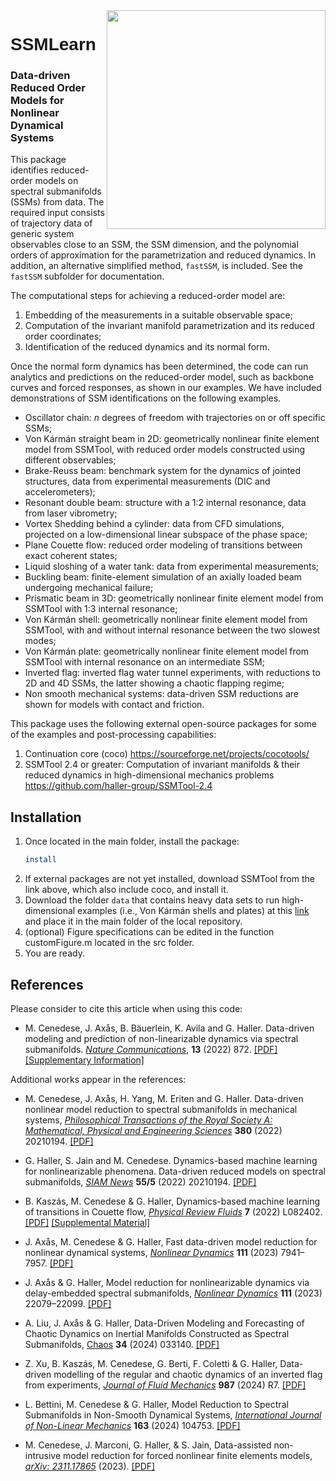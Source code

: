 <img src="docs/images/SSMLearnLogo.png" width="350" align="right">

<h1 style="font-family:Helvetica;" align="left">
    SSMLearn
</h1>

### Data-driven Reduced Order Models for Nonlinear Dynamical Systems

This package identifies reduced-order models on spectral submanifolds (SSMs) from data. The required input consists of trajectory data of generic system observables close to an SSM, the SSM dimension, and the polynomial orders of approximation for the parametrization and reduced dynamics.
In addition, an alternative simplified method, `fastSSM`, is included. See the `fastSSM` subfolder for documentation.

The computational steps for achieving a reduced-order model are:

1. Embedding of the measurements in a suitable observable space;
2. Computation of the invariant manifold parametrization and its reduced order coordinates;
3. Identification of the reduced dynamics and its normal form.

Once the normal form dynamics has been determined, the code can run analytics and predictions on the reduced-order model, such as backbone curves and forced responses, as shown in our examples.
We have included demonstrations of SSM identifications on the following examples.

- Oscillator chain: *n* degrees of freedom with trajectories on or off specific SSMs;
- Von Kármán straight beam in 2D: geometrically nonlinear finite element model from SSMTool, with reduced order models constructed using different observables;
- Brake-Reuss beam: benchmark system for the dynamics of jointed structures, data from experimental measurements (DIC and accelerometers);
- Resonant double beam: structure with a 1:2 internal resonance, data from laser vibrometry;
- Vortex Shedding behind a cylinder: data from CFD simulations, projected on a low-dimensional linear subspace of the phase space;
- Plane Couette flow: reduced order modeling of transitions between exact coherent states;
- Liquid sloshing of a water tank: data from experimental measurements;
- Buckling beam: finite-element simulation of an axially loaded beam undergoing mechanical failure;
- Prismatic beam in 3D: geometrically nonlinear finite element model from SSMTool with 1:3 internal resonance;
- Von Kármán shell: geometrically nonlinear finite element model from SSMTool, with and without internal resonance between the two slowest modes;
- Von Kármán plate: geometrically nonlinear finite element model from SSMTool with internal resonance on an intermediate SSM;
- Inverted flag: inverted flag water tunnel experiments, with reductions to 2D and 4D SSMs, the latter showing a chaotic flapping regime;
- Non smooth mechanical systems: data-driven SSM reductions are shown for models with contact and friction.

This package uses the following external open-source packages for some of the examples and post-processing capabilities:

1. Continuation core (coco) https://sourceforge.net/projects/cocotools/
2. SSMTool 2.4 or greater: Computation of invariant manifolds & their reduced dynamics in high-dimensional mechanics problems https://github.com/haller-group/SSMTool-2.4

## Installation
1. Once located in the main folder, install the package:  
    ```sh
    install
    ```
2. If external packages are not yet installed, download SSMTool from the link above, which also include coco, and install it. 
3. Download the folder `data` that contains heavy data sets to run high-dimensional examples (i.e., Von Kármán shells and plates) at this [link](https://www.research-collection.ethz.ch/handle/20.500.11850/676983) and place it in the main folder of the local repository.
4. (optional) Figure specifications can be edited in the function customFigure.m located in the src folder.
5. You are ready.

## References
Please consider to cite this article when using this code:

- M. Cenedese, J. Axås, B. Bäuerlein, K. Avila and G. Haller. Data-driven modeling and prediction of non-linearizable dynamics via spectral submanifolds. [*Nature Communications*](https://doi.org/10.1038/s41467-022-28518-y), **13** (2022) 872. [[PDF]](https://www.nature.com/articles/s41467-022-28518-y.pdf) [[Supplementary Information]](https://static-content.springer.com/esm/art%3A10.1038%2Fs41467-022-28518-y/MediaObjects/41467_2022_28518_MOESM1_ESM.pdf)

Additional works appear in the references:

- M. Cenedese, J. Axås, H. Yang, M. Eriten and G. Haller. Data-driven nonlinear model reduction to spectral submanifolds in mechanical systems, [*Philosophical Transactions of the Royal Society A: Mathematical, Physical and Engineering Sciences*](https://doi.org/10.1038/s41467-022-28518-y) **380** (2022) 20210194. [[PDF]](http://www.georgehaller.com/reprints/Cenedeseetal_DataDrivenNonlinearModelReduction.pdf) 

- G. Haller, S. Jain and M. Cenedese. Dynamics-based machine learning for nonlinearizable phenomena. Data-driven reduced models on spectral submanifolds, [*SIAM News*](https://sinews.siam.org/Details-Page/dynamics-based-machine-learning-for-nonlinearizable-phenomena) **55/5** (2022) 20210194. [[PDF]](http://www.georgehaller.com/reprints/HallerJainCenedese_dynamics_based_machine_learning.pdf) 

- B. Kaszás, M. Cenedese & G. Haller, Dynamics-based machine learning of transitions in Couette flow, [*Physical Review Fluids*](https://doi.org/10.1103/PhysRevFluids.7.L082402) **7** (2022) L082402. [[PDF]](http://www.georgehaller.com/reprints/dynamicsbasedmachinelearning.pdf) [[Supplemental Material]](https://journals.aps.org/prfluids/supplemental/10.1103/PhysRevFluids.7.L082402/supplemental_couette.pdf)

- J. Axås, M. Cenedese & G. Haller, Fast data-driven model reduction for nonlinear dynamical systems, [*Nonlinear Dynamics*](https://doi.org/10.1007/s11071-022-08014-0) **111** (2023) 7941–7957. [[PDF]](https://link.springer.com/content/pdf/10.1007/s11071-022-08014-0.pdf)

- J. Axås & G. Haller, Model reduction for nonlinearizable dynamics via delay-embedded spectral submanifolds, [*Nonlinear Dynamics*](https://doi.org/10.1007/s11071-023-08705-2) **111** (2023) 22079–22099. [[PDF]](https://link.springer.com/content/pdf/10.1007/s11071-023-08705-2.pdf)

- A. Liu, J. Axås & G. Haller, Data-Driven Modeling and Forecasting of Chaotic Dynamics on Inertial Manifolds Constructed as Spectral Submanifolds, [Chaos](https://pubs.aip.org/aip/cha/article/34/3/033140/3279114/Data-driven-modeling-and-forecasting-of-chaotic) **34** (2024) 033140. [[PDF]](https://www.georgehaller.com/reprints/chaotic-dynamics.pdf)

- Z. Xu, B. Kaszás, M. Cenedese, G. Berti, F. Coletti & G. Haller, Data-driven modelling of the regular and chaotic dynamics of an inverted flag from experiments, [*Journal of Fluid Mechanics*](https://doi.org/10.1017/jfm.2024.411) **987** (2024) R7. [[PDF]](https://www.georgehaller.com/reprints/inverted_flag_experiments.pdf)

- L. Bettini, M. Cenedese & G. Haller, Model Reduction to Spectral Submanifolds in Non-Smooth Dynamical Systems, [*International Journal of Non-Linear Mechanics*](https://doi.org/10.1016/j.ijnonlinmec.2024.104753) **163** (2024) 104753. [[PDF]](https://www.georgehaller.com/reprints/smooth_dynamical_systems.pdf)

- M. Cenedese, J. Marconi, G. Haller, & S. Jain, Data-assisted non-intrusive model reduction for forced nonlinear finite elements models, [*arXiv: 2311.17865*](https://arxiv.org/abs/2311.17865) (2023). [[PDF]](https://arxiv.org/pdf/2311.17865.pdf)
